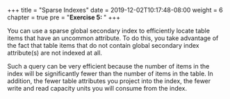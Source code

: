 +++
title = "Sparse Indexes"
date = 2019-12-02T10:17:48-08:00
weight = 6
chapter = true
pre = "<b>Exercise 5: </b>"
+++


You can use a sparse global secondary index to efficiently locate table items that have an uncommon attribute. To do this, you take advantage of the fact that table items that do not contain global secondary index attribute(s) are not indexed at all.

Such a query can be very efficient because the number of items in the index will be significantly fewer than the number of items in the table. In addition, the fewer table attributes you project into the index, the fewer write and read capacity units you will consume from the index.
